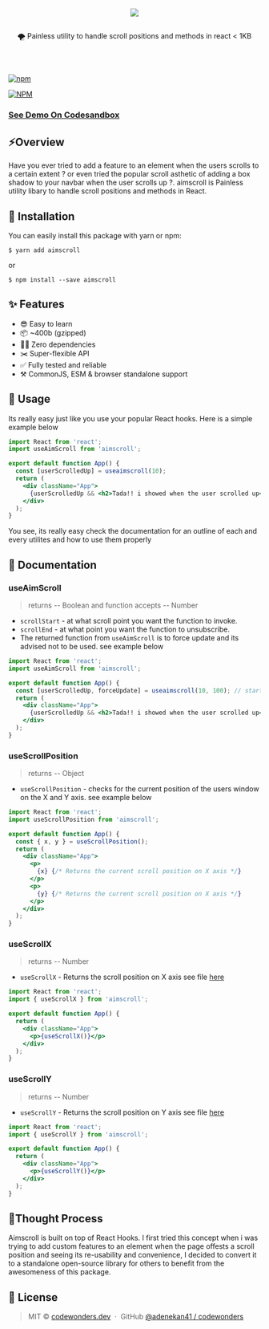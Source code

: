 <br />
<p align="center">
  <img src="https://i.ibb.co/T1PbG13/Group-6iaim.png"/>
</p>
<h2 align="center"></h2>

<p align="center">🌪 Painless utility to handle scroll positions and methods in react < 1KB</p>

<br />
<br />

[![npm](https://badge.fury.io/js/aimscroll.svg)](https://www.npmjs.com/package/aimscroll)

[![NPM](https://nodei.co/npm/aimscroll.png?downloads=true&downloadRank=true&stars=true)](https://nodei.co/npm/aimscroll/)

<!-- useState, but simplified for complex states in React apps. -->

### [See Demo On Codesandbox](https://codesandbox.io/s/aimscroll-pb971?file=/src/App.js)

## ⚡️Overview

Have you ever tried to add a feature to an element when the users scrolls to a
certain extent ? or even tried the popular scroll asthetic of adding a box
shadow to your navbar when the user scrolls up ?. aimscroll is Painless utility
libary to handle scroll positions and methods in React.

## 🔧 Installation

You can easily install this package with yarn or npm:

```
$ yarn add aimscroll
```

or

```
$ npm install --save aimscroll
```

## ✨ Features

- 😎 Easy to learn
- 📦 ~400b (gzipped)
- 🙅‍♂️ Zero dependencies
- ✂️ Super-flexible API
- ✅ Fully tested and reliable
- ⚒ CommonJS, ESM & browser standalone support

## 📖 Usage

Its really easy just like you use your popular React hooks. Here is a simple
example below

```jsx
import React from 'react';
import useAimScroll from 'aimscroll';

export default function App() {
  const [userScrolledUp] = useaimscroll(10);
  return (
    <div className="App">
      {userScrolledUp && <h2>Tada!! i showed when the user scrolled up</h2>}
    </div>
  );
}
```

You see, its really easy check the documentation for an outline of each and
every utilites and how to use them properly

## 🍷 Documentation

### useAimScroll

> returns -- Boolean and function accepts -- Number

- `scrollStart` - at what scroll point you want the function to invoke.
- `scrollEnd` - at what point you want the function to unsubscribe.
- The returned function from `useAimScroll` is to force update and its advised
  not to be used. see example below

```jsx
import React from 'react';
import useAimScroll from 'aimscroll';

export default function App() {
  const [userScrolledUp, forceUpdate] = useaimscroll(10, 100); // starts at 10 and ends at 100
  return (
    <div className="App">
      {userScrolledUp && <h2>Tada!! i showed when the user scrolled up</h2>}
    </div>
  );
}
```

### useScrollPosition

> returns -- Object

- `useScrollPosition` - checks for the current position of the users window on
  the X and Y axis. see example below

```jsx
import React from 'react';
import useScrollPosition from 'aimscroll';

export default function App() {
  const { x, y } = useScrollPosition();
  return (
    <div className="App">
      <p>
        {x} {/* Returns the current scroll position on X axis */}
      </p>
      <p>
        {y} {/* Returns the current scroll position on X axis */}
      </p>
    </div>
  );
}
```

### useScrollX

> returns -- Number

- `useScrollX` - Returns the scroll position on X axis see file
  [here](https://github.com/adenekan41/aimscroll/blob/master/src/use-scroll-position.js)

```jsx
import React from 'react';
import { useScrollX } from 'aimscroll';

export default function App() {
  return (
    <div className="App">
      <p>{useScrollX()}</p>
    </div>
  );
}
```

### useScrollY

> returns -- Number

- `useScrollY` - Returns the scroll position on Y axis see file
  [here](https://github.com/adenekan41/aimscroll/blob/master/src/use-scroll-position.js)

```jsx
import React from 'react';
import { useScrollY } from 'aimscroll';

export default function App() {
  return (
    <div className="App">
      <p>{useScrollY()}</p>
    </div>
  );
}
```

## 🤔Thought Process

Aimscroll is built on top of React Hooks. I first tried this concept when i was
trying to add custom features to an element when the page offests a scroll
position and seeing its re-usability and convenience, I decided to convert it to
a standalone open-source library for others to benefit from the awesomeness of
this package.

## 🤝 License

> MIT © [codewonders.dev](https://codewonders.dev) &nbsp;&middot;&nbsp; GitHub
> [@adenekan41 / codewonders](https://github.com/adenekan41)
